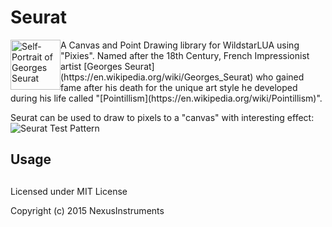 # Seurat

<img src="https://www.hilookonline.com/sites/default/files/styles/medium/public/images/artist/seurat.jpg?itok=tIGNDd8v" alt="Self-Portrait of Georges Seurat" style="float: left; display: inline-block;" width="80"/>
A Canvas and Point Drawing library for WildstarLUA using "Pixies".  Named after the 18th Century, French Impressionist artist [Georges Seurat](https://en.wikipedia.org/wiki/Georges_Seurat) who gained fame after his death for the unique art style he developed during his life called "[Pointillism](https://en.wikipedia.org/wiki/Pointillism)".

Seurat can be used to draw to pixels to a "canvas" with interesting effect:
<img src="https://www.dropbox.com/s/j5q3wsk9fx5pz89/Seurat-Canvas-TestPattern.gif" alt="Seurat Test Pattern"/>

## Usage

##  

Licensed under MIT License

Copyright (c) 2015 NexusInstruments
